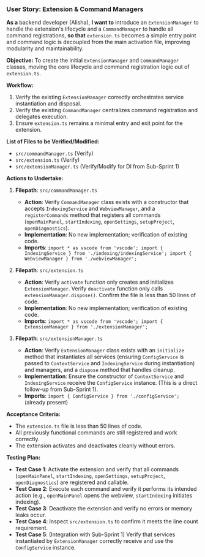 ### User Story: Extension & Command Managers

**As a** backend developer (Alisha),
**I want to** introduce an `ExtensionManager` to handle the extension's lifecycle and a `CommandManager` to handle all command registrations,
**so that** `extension.ts` becomes a simple entry point and command logic is decoupled from the main activation file, improving modularity and maintainability.

**Objective:** To create the initial `ExtensionManager` and `CommandManager` classes, moving the core lifecycle and command registration logic out of `extension.ts`.

**Workflow:**
1.  Verify the existing `ExtensionManager` correctly orchestrates service instantiation and disposal.
2.  Verify the existing `CommandManager` centralizes command registration and delegates execution.
3.  Ensure `extension.ts` remains a minimal entry and exit point for the extension.

**List of Files to be Verified/Modified:**
-   `src/commandManager.ts` (Verify)
-   `src/extension.ts` (Verify)
-   `src/extensionManager.ts` (Verify/Modify for DI from Sub-Sprint 1)

**Actions to Undertake:**

1.  **Filepath**: `src/commandManager.ts`
    -   **Action**: Verify `CommandManager` class exists with a constructor that accepts `IndexingService` and `WebviewManager`, and a `registerCommands` method that registers all commands (`openMainPanel`, `startIndexing`, `openSettings`, `setupProject`, `openDiagnostics`).
    -   **Implementation**: No new implementation; verification of existing code.
    -   **Imports**: `import * as vscode from 'vscode'; import { IndexingService } from './indexing/indexingService'; import { WebviewManager } from './webviewManager';`

2.  **Filepath**: `src/extension.ts`
    -   **Action**: Verify `activate` function only creates and initializes `ExtensionManager`. Verify `deactivate` function only calls `extensionManager.dispose()`. Confirm the file is less than 50 lines of code.
    -   **Implementation**: No new implementation; verification of existing code.
    -   **Imports**: `import * as vscode from 'vscode'; import { ExtensionManager } from './extensionManager';`

3.  **Filepath**: `src/extensionManager.ts`
    -   **Action**: Verify `ExtensionManager` class exists with an `initialize` method that instantiates all services (ensuring `ConfigService` is passed to `ContextService` and `IndexingService` during instantiation) and managers, and a `dispose` method that handles cleanup.
    -   **Implementation**: Ensure the constructor of `ContextService` and `IndexingService` receive the `ConfigService` instance. (This is a direct follow-up from Sub-Sprint 1).
    -   **Imports**: `import { ConfigService } from './configService';` (already present)

**Acceptance Criteria:**
-   The `extension.ts` file is less than 50 lines of code.
-   All previously functional commands are still registered and work correctly.
-   The extension activates and deactivates cleanly without errors.

**Testing Plan:**
-   **Test Case 1**: Activate the extension and verify that all commands (`openMainPanel`, `startIndexing`, `openSettings`, `setupProject`, `openDiagnostics`) are registered and callable.
-   **Test Case 2**: Execute each command and verify it performs its intended action (e.g., `openMainPanel` opens the webview, `startIndexing` initiates indexing).
-   **Test Case 3**: Deactivate the extension and verify no errors or memory leaks occur.
-   **Test Case 4**: Inspect `src/extension.ts` to confirm it meets the line count requirement.
-   **Test Case 5**: (Integration with Sub-Sprint 1) Verify that services instantiated by `ExtensionManager` correctly receive and use the `ConfigService` instance.
